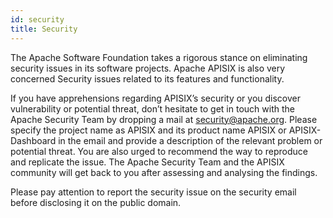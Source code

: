 ```yaml
---
id: security
title: Security
---
```


The Apache Software Foundation takes a rigorous stance on eliminating security issues in its software projects. Apache APISIX is also very concerned Security issues related to its features and functionality.

If you have apprehensions regarding APISIX’s security or you discover vulnerability or potential threat, don’t hesitate to get in touch with the Apache Security Team by dropping a mail at security@apache.org. Please specify the project name as APISIX and its product name APISIX or APISIX-Dashboard in the email and provide a description of the relevant problem or potential threat. You are also urged to recommend the way to reproduce and replicate the issue. The Apache Security Team and the APISIX community will get back to you after assessing and analysing the findings.

Please pay attention to report the security issue on the security email before disclosing it on the public domain.
